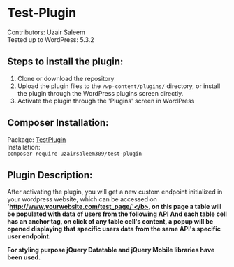 # Test-Plugin
Contributors: Uzair Saleem  
Tested up to WordPress: 5.3.2

## Steps to install the plugin:
1. Clone or download the repository
2. Upload the plugin files to the `/wp-content/plugins/` directory, or install the plugin through the WordPress plugins screen directly.
3. Activate the plugin through the 'Plugins' screen in WordPress

## Composer Installation:
Package: [TestPlugin](https://packagist.org/packages/uzairsaleem309/test-plugin)</br>
Installation:</br>
``` composer require uzairsaleem309/test-plugin ```

## Plugin Description:
After activating the plugin, you will get a new custom endpoint initialized in your wordpress website, which can be accessed on
<b>'http://www.yourwebsite.com/test_page/'</b>, on this page a table will be populated with data of users from the following [API](https://jsonplaceholder.typicode.com/users/)
And each table cell has an anchor tag, on click of any table cell's content, a popup will be opened displaying that specific users data from the same API's specific user endpoint.

For styling purpose jQuery Datatable and jQuery Mobile libraries have been used.
